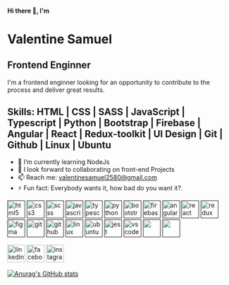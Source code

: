 #### Hi there 👋, I'm
# **Valentine Samuel**
##  Frontend Enginner

I'm a frontend enginner looking for an opportunity to contribute to the process and deliver great results.

## **Skills**: HTML | CSS |  SASS | JavaScript | Typescript | Python | Bootstrap | Firebase | Angular | React | Redux-toolkit | UI Design | Git | Github | Linux | Ubuntu


- 🌱 I’m currently learning NodeJs  
- 👯 I look forward to collaborating on front-end Projects 
- 📫 Reach me: valentinesamuel2580@gmail.com 
- ⚡ Fun fact: Everybody wants it, how bad do you want it?.


[<img src="https://cdn.jsdelivr.net/gh/devicons/devicon/icons/html5/html5-original.svg"  alt='html5' height='40'>]()
[<img src="https://cdn.jsdelivr.net/gh/devicons/devicon/icons/css3/css3-original.svg"  alt='css3' height='40'>]()
[<img src="https://cdn.jsdelivr.net/gh/devicons/devicon/icons/sass/sass-original.svg"  alt='scss' height='40'>]()
[<img src="https://cdn.jsdelivr.net/gh/devicons/devicon/icons/javascript/javascript-plain.svg"  alt='javascript' height='40'>]()
[<img src="https://cdn.jsdelivr.net/gh/devicons/devicon/icons/typescript/typescript-plain.svg"  alt='typescript' height='40'>]()
[<img src="https://cdn.jsdelivr.net/gh/devicons/devicon/icons/python/python-original.svg"  alt='python' height='40'>]()
[<img src="https://cdn.jsdelivr.net/gh/devicons/devicon/icons/bootstrap/bootstrap-original.svg"  alt='bootstrap' height='40'>]()
[<img src="https://cdn.jsdelivr.net/gh/devicons/devicon/icons/firebase/firebase-plain.svg"  alt='firebase' height='40'>]()
[<img src="https://cdn.jsdelivr.net/gh/devicons/devicon/icons/angularjs/angularjs-original.svg"  alt='angular' height='40'>]()
[<img src="https://cdn.jsdelivr.net/gh/devicons/devicon/icons/react/react-original.svg"  alt='react' height='40'>]()
[<img src="https://cdn.jsdelivr.net/gh/devicons/devicon/icons/redux/redux-original.svg"  alt='redux' height='40'>]()
[<img src="https://cdn.jsdelivr.net/gh/devicons/devicon/icons/figma/figma-original.svg"  alt='figma' height='40'>]()
[<img src="https://cdn.jsdelivr.net/gh/devicons/devicon/icons/git/git-original.svg"  alt='git' height='40'>]()
[<img src="https://cdn.jsdelivr.net/gh/devicons/devicon/icons/github/github-original.svg"  alt='github' height='40'>]()
[<img src="https://cdn.jsdelivr.net/gh/devicons/devicon/icons/linux/linux-original.svg"  alt='linux' height='40'>]()
[<img src="https://cdn.jsdelivr.net/gh/devicons/devicon/icons/ubuntu/ubuntu-plain.svg"  alt='ubuntu' height='40'>]()
[<img src="https://cdn.jsdelivr.net/gh/devicons/devicon/icons/jest/jest-plain.svg"  alt='jest' height='40'>]()
[<img src="https://cdn.jsdelivr.net/gh/devicons/devicon/icons/vscode/vscode-original.svg"  alt='vscode' height='40'>]()
[<img src=""  alt='' height='40'>]()
[<img src=""  alt='' height='40'>]()
  


[<img src='https://cdn.jsdelivr.net/npm/simple-icons@3.0.1/icons/linkedin.svg' alt='linkedin' height='40'>](https://www.linkedin.com/in/samuel-valentine-476797202//)  [<img src='https://cdn.jsdelivr.net/npm/simple-icons@3.0.1/icons/facebook.svg' alt='facebook' height='40'>](https://www.facebook.com/valentine.samuel.9047/)  [<img src='https://cdn.jsdelivr.net/npm/simple-icons@3.0.1/icons/instagram.svg' alt='instagram' height='40'>](https://www.instagram.com/growing_dev/) 

[![Anurag's GitHub stats](https://github-readme-stats.vercel.app/api?username=valentinesamuel&show_icons=true)](https://github.com/anuraghazra/github-readme-stats)
